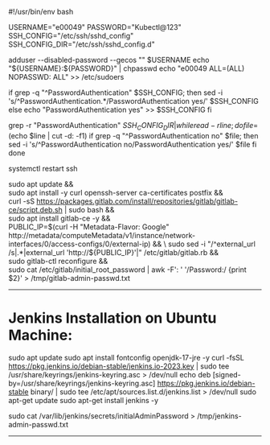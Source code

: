 #!/usr/bin/env bash

USERNAME="e00049"
PASSWORD="Kubectl@123"
SSH_CONFIG="/etc/ssh/sshd_config"
SSH_CONFIG_DIR="/etc/ssh/sshd_config.d"

adduser --disabled-password --gecos "" $USERNAME
echo "${USERNAME}:${PASSWORD}" | chpasswd
echo "e00049 ALL=(ALL)      NOPASSWD: ALL" >> /etc/sudoers

if grep -q "^PasswordAuthentication" $SSH_CONFIG; then
    sed -i 's/^PasswordAuthentication.*/PasswordAuthentication yes/' $SSH_CONFIG
else
    echo "PasswordAuthentication yes" >> $SSH_CONFIG
fi

grep -r "PasswordAuthentication" $SSH_CONFIG_DIR | while read -r line ; do
    file=$(echo $line | cut -d: -f1)
    if grep -q "^PasswordAuthentication no" $file; then
        sed -i 's/^PasswordAuthentication no/PasswordAuthentication yes/' $file
    fi
done

systemctl restart ssh

sudo apt update && \
sudo apt install -y curl openssh-server ca-certificates postfix && \
curl -sS https://packages.gitlab.com/install/repositories/gitlab/gitlab-ce/script.deb.sh | sudo bash && \
sudo apt install gitlab-ce -y && \
PUBLIC_IP=$(curl -H "Metadata-Flavor: Google" http://metadata/computeMetadata/v1/instance/network-interfaces/0/access-configs/0/external-ip) && \
sudo sed -i "/^external_url /s|.*|external_url 'http://${PUBLIC_IP}'|" /etc/gitlab/gitlab.rb  && \
sudo gitlab-ctl reconfigure && \
sudo cat /etc/gitlab/initial_root_password | awk -F': ' '/Password:/ {print $2}' > /tmp/gitlab-admin-passwd.txt

-----------------------------------------------------------------

# Jenkins Installation on Ubuntu Machine:

sudo apt update
sudo apt install fontconfig openjdk-17-jre -y
curl -fsSL https://pkg.jenkins.io/debian-stable/jenkins.io-2023.key | sudo tee /usr/share/keyrings/jenkins-keyring.asc > /dev/null
echo deb [signed-by=/usr/share/keyrings/jenkins-keyring.asc] https://pkg.jenkins.io/debian-stable binary/ | sudo tee /etc/apt/sources.list.d/jenkins.list > /dev/null
sudo apt-get update 
sudo apt-get install jenkins -y 

sudo cat /var/lib/jenkins/secrets/initialAdminPassword > /tmp/jenkins-admin-passwd.txt

-----------------------------------------------------------------------

